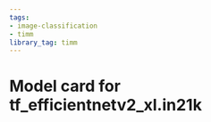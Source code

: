 ```yaml
---
tags:
- image-classification
- timm
library_tag: timm
---
```

# Model card for tf_efficientnetv2_xl.in21k